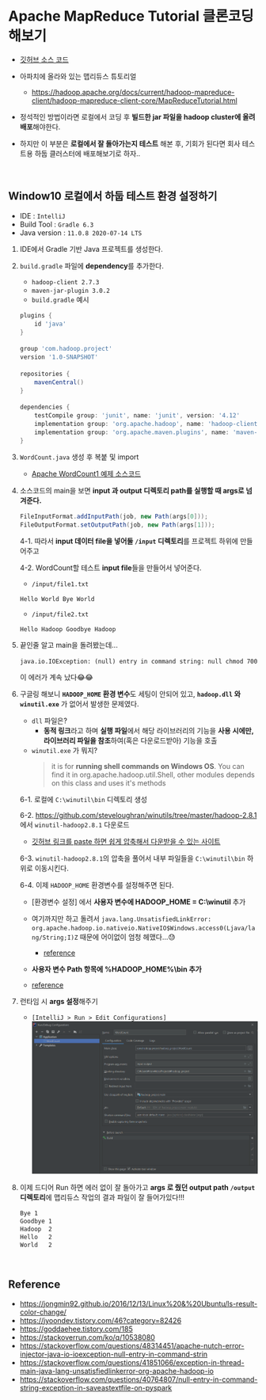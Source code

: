 # Apache MapReduce Tutorial 클론코딩 해보기

- [깃허브 소스 코드](https://github.com/kwonsye/VAIVCompanyEducationProject/blob/master/hadoop_project/src/main/java/com/hadoop/project/hadoop_project/WordCount.java)

- 아파치에 올라와 있는 맵리듀스 튜토리얼
    - https://hadoop.apache.org/docs/current/hadoop-mapreduce-client/hadoop-mapreduce-client-core/MapReduceTutorial.html

- 정석적인 방법이라면 로컬에서 코딩 후 **빌드한 jar 파일을 hadoop cluster에 올려 배포**해야한다.

- 하지만 이 부분은 **로컬에서 잘 돌아가는지 테스트** 해본 후, 기회가 된다면 회사 테스트용 하둡 클러스터에 배포해보기로 하자..

<br>

## Window10 로컬에서 하둡 테스트 환경 설정하기

- IDE : `IntelliJ`
- Build Tool : `Gradle 6.3`
- Java version : `11.0.8 2020-07-14 LTS`

1. IDE에서 Gradle 기반 Java 프로젝트를 생성한다.
2. `build.gradle` 파일에 **dependency**를 추가한다.
    - `hadoop-client 2.7.3`
    - `maven-jar-plugin 3.0.2`
    - `build.gradle` 예시
    ```gradle
    plugins {
        id 'java'
    }

    group 'com.hadoop.project'
    version '1.0-SNAPSHOT'

    repositories {
        mavenCentral()
    }

    dependencies {
        testCompile group: 'junit', name: 'junit', version: '4.12'
        implementation group: 'org.apache.hadoop', name: 'hadoop-client', version: '2.7.3'
        implementation group: 'org.apache.maven.plugins', name: 'maven-jar-plugin', version: '3.0.2'
    }   
    ```

3. `WordCount.java` 생성 후 복붙 및 import
    - [Apache WordCount1 예제 소스코드](https://hadoop.apache.org/docs/current/hadoop-mapreduce-client/hadoop-mapreduce-client-core/MapReduceTutorial.html#Example:_WordCount_v1.0)

4. 소스코드의 main을 보면 **input 과 output 디렉토리 path를 실행할 때 args로 넘겨준다.**

    ```java
    FileInputFormat.addInputPath(job, new Path(args[0]));
    FileOutputFormat.setOutputPath(job, new Path(args[1]));
    ```
    
    4-1. 따라서 **input 데이터 file을 넣어둘 `/input` 디렉토리**를 프로젝트 하위에 만들어주고  

    4-2. WordCount할 테스트 **input file**들을 만들어서 넣어준다.  
        
    - `/input/file1.txt`

    ```
    Hello World Bye World
    ```

    - `/input/file2.txt` 

    ```
    Hello Hadoop Goodbye Hadoop
    ```  

5. 끝인줄 알고 main을 돌려봤는데...

    `java.io.IOException: (null) entry in command string: null chmod 700`

    이 에러가 계속 났다😂😂

6. 구글링 해보니 **`HADOOP_HOME` 환경 변수**도 세팅이 안되어 있고, **`hadoop.dll` 와 `winutil.exe`** 가 없어서 발생한 문제였다.  

    - `dll` 파일은?
        - **동적 링크**라고 하며 **실행 파일**에서 해당 라이브러리의 기능을 **사용 시에만, 라이브러리 파일을 참조**하여(혹은 다운로드받아) 기능을 호출
    - `winutil.exe` 가 뭐지?
        > it is for **running shell commands on Windows OS**. You can find it in org.apache.hadoop.util.Shell, other modules depends on this class and uses it's methods  

    6-1. 로컬에 `C:\winutil\bin` 디렉토리 생성      

    6-2. https://github.com/steveloughran/winutils/tree/master/hadoop-2.8.1 에서 `winutil-hadoop2.8.1` 다운로드    

    - [깃허브 링크를 paste 하면 쉽게 압축해서 다운받을 수 있는 사이트](https://minhaskamal.github.io/DownGit/#/home)  

    6-3. `winutil-hadoop2.8.1`의 압축을 풀어서 내부 파일들을 `C:\winutil\bin` 하위로 이동시킨다.  

    6-4. 이제 `HADOOP_HOME` 환경변수를 설정해주면 된다.  

    - [환경변수 설정] 에서 **사용자 변수에 HADOOP_HOME = C:\winutil** 추가

    - 여기까지만 하고 돌려서 `java.lang.UnsatisfiedLinkError: org.apache.hadoop.io.nativeio.NativeIO$Windows.access0(Ljava/lang/String;I)Z` 때문에 어이없이 엄청 헤맸다...😓  
        - [reference](https://stackoverflow.com/questions/41851066/exception-in-thread-main-java-lang-unsatisfiedlinkerror-org-apache-hadoop-io)
        

    - **사용자 변수 Path 항목에 %HADOOP_HOME%\bin 추가**

    - [reference](https://stackoverflow.com/questions/48314451/apache-nutch-error-injector-java-io-ioexception-null-entry-in-command-strin)

7. 런타임 시 **args 설정**해주기
    - `[IntelliJ > Run > Edit Configurations]`
    ![사진](./images/mapreduce_tutorial.png)

8. 이제 드디어 Run 하면 에러 없이 잘 돌아가고 **args 로 줬던 output path `/output` 디렉토리**에 맵리듀스 작업의 결과 파일이 잘 들어가있다!!!

    ```
    Bye	1
    Goodbye	1
    Hadoop	2
    Hello	2
    World	2
    ```

<br>

## Reference

- https://jongmin92.github.io/2016/12/13/Linux%20&%20Ubuntu/ls-result-color-change/
- https://jyoondev.tistory.com/46?category=82426
- https://goddaehee.tistory.com/185
- https://stackoverrun.com/ko/q/10538080
- https://stackoverflow.com/questions/48314451/apache-nutch-error-injector-java-io-ioexception-null-entry-in-command-strin
- https://stackoverflow.com/questions/41851066/exception-in-thread-main-java-lang-unsatisfiedlinkerror-org-apache-hadoop-io
- https://stackoverflow.com/questions/40764807/null-entry-in-command-string-exception-in-saveastextfile-on-pyspark